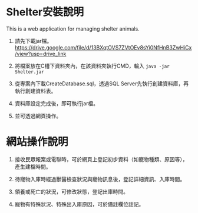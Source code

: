 # Shelter安裝說明
This is a web application for managing shelter animals.

1. 請先下載jar檔。<br>
https://drive.google.com/file/d/13BXqtOVS7ZVtOEv8sYi0NfHnB3ZwHiCx/view?usp=drive_link

2. 將檔案放在C槽下資料夾內，在該資料夾執行CMD，輸入
<code>java -jar Shelter.jar</code>

4. 從專案內下載CreateDatabase.sql，透過SQL Server先執行創建資料庫，再執行創建資料表。

5. 資料庫設定完成後，即可執行jar檔。

6. 並可透過網頁操作。


# 網站操作說明
1. 接收民眾報案或電聯時，可於網頁上登記初步資料（如寵物種類、原因等），產生建檔時間。
   
2. 待寵物入庫時經過獸醫檢查狀況與寵物訊息後，登記詳細資訊、入庫時間。

3. 領養或死亡的狀況，可修改狀態，登記出庫時間。

4. 寵物有特殊狀況、特殊出入庫原因，可於備註欄位註記。

